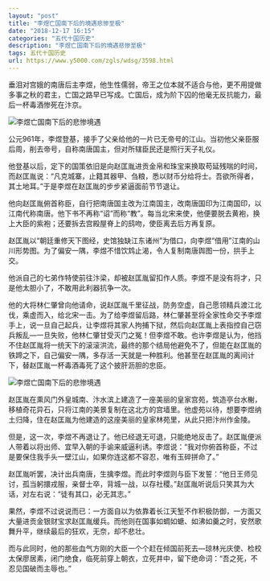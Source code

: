 ```yaml
---
layout: "post"
title: "李煜亡国南下后的境遇悲惨至极"
date: "2018-12-17 16:15"
categories: "五代十国历史"
description: "李煜亡国南下后的境遇悲惨至极"
tags: 五代十国历史
url: https://www.y5000.com/zgls/wdsg/3598.html
---
```






垂泪对宫娥的南唐后主李煜，他生性儒弱，帝王之位本就不适合与他，更不用提做多事之秋的君主，亡国之路早已写成。亡国后，成为阶下囚的他毫无反抗能力，最后一杯毒酒惨死在汴京。

![李煜亡国南下后的悲惨境遇](/uploads/allimg/161020/6-161020093553921.JPG)

公元961年，李煜登基，接手了父亲给他的一片已无帝号的江山。当初他父亲臣服后周，削去帝号，自称南唐国主，但对所辖臣民还是照行天子礼仪。

他登基以后，定下的国策依旧是向赵匡胤进贡金帛和珠宝来换取苟延残喘的时间，而赵匡胤说：“凡克城寨，止籍其器甲、刍粮，悉以财币分给将士。吾欲所得者，其土地耳。”于是李煜在赵匡胤的步步紧逼面前节节退让。

他向赵匡胤俯首称臣，自行把南唐国主改为江南国主，改南唐国印为江南国印，以江南代称南唐。他下书不再称“诏”而称“教”。每当北宋来使，他便要脱去黄袍，换上大臣的紫袍；还要拆去宫殿屋脊上的鸱吻，使臣离去后方再复原。

赵匡胤以“朝廷重修天下图经，史馆独缺江东诸州”为借口，向李煜“借用”江南的山川形势图。为了偏安一隅，李煜不惜饮鸩止渴，令人复制南唐舆图一份，拱手上交。

他派自己的七弟作特使前往汴梁，却被赵匡胤留扣作人质。李煜不是没有将才，只是他太胆小了，不敢用此利器抗争一次。

他的大将林仁肇曾向他请命，说赵匡胤千里征战，防务空虚，自己愿领精兵渡江北伐，乘虚而入，给北宋一击。为了给李煜留后路，林仁肇甚至将全家性命交予李煜手上，说一旦自己起兵，让李煜将其家人拘捕下狱，然后向赵匡胤上表指控自己窃兵叛乱—一旦失败，他林仁肇甘受灭门之冤！但李煜不敢。也许李煜是认为，他挡不住赵匡胤将一统天下的滚滚洪流，最终的那个结局他避免不了，但能在赵匡胤的铁蹄之下，自己偏安一隅，多存活一天就是一种胜利。他甚至在赵匡胤的离间计下，替赵匡胤一杯毒酒毒死了这个披肝沥胆的忠臣。

![李煜亡国南下后的悲惨境遇](/uploads/allimg/161020/6-161020093A2X8.JPG)

赵匡胤在熏风门外皇城南、汴水滨上建造了一座美丽的皇家宫苑，筑造亭台水榭，移植奇花异石，只将江南的美景复制在这北方的宫墙里。他虚苑以待，想要李煜纳土归降，住在赵匡胤为他建造的这座美丽的皇家林苑里，从此只把汴州作金陵。

但是，这一次，李煜不再退让了。他已经退无可退，只能绝地反击了。赵匡胤便派人带着以将出师、宜早入朝的手谕来威逼利诱。李煜说：“我对你俯首称臣，不过是要保住我手头一壁江山，如果你连这都不容忍，唯有玉碎拼命了。”

赵匡胤听罢，决计出兵南唐，生擒李煜。而此时李煜则与臣下发誓：“他日王师见讨，孤当躬擐戎服，亲督士卒，背城一战，以存社稷。”赵匡胤听说后只笑其为大话，对左右说：“徒有其口，必无其志。”

果然，李煜不过说说而已：一方面自以为依靠着长江天堑不作积极防御，一方面又大量进贡金银财宝求赵匡胤缓兵。而他则在国事如蜩如螗、如沸如羹之时，安然歌舞升平，继续最后的狂欢，无奈，却不悲壮。

而与此同时，他的那些血气方刚的大臣一个个赶在倾国前死去—琼林光庆使、检校太保廖居素，闭门绝食，临死前穿上朝衣，立死井中，留下绝命词：“吾之死，不忍见国破而主辱也。”
